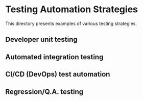 # Testing Automation Strategies
This directory presents examples of various testing strategies.

## Developer unit testing

## Automated integration testing

## CI/CD (DevOps) test automation

## Regression/Q.A. testing

